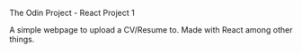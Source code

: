 The Odin Project - React Project 1

A simple webpage to upload a CV/Resume to. Made with React among other things.